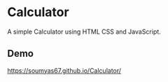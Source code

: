 
# Calculator

A simple Calculator using HTML CSS and JavaScript.

## Demo

https://soumyas67.github.io/Calculator/


